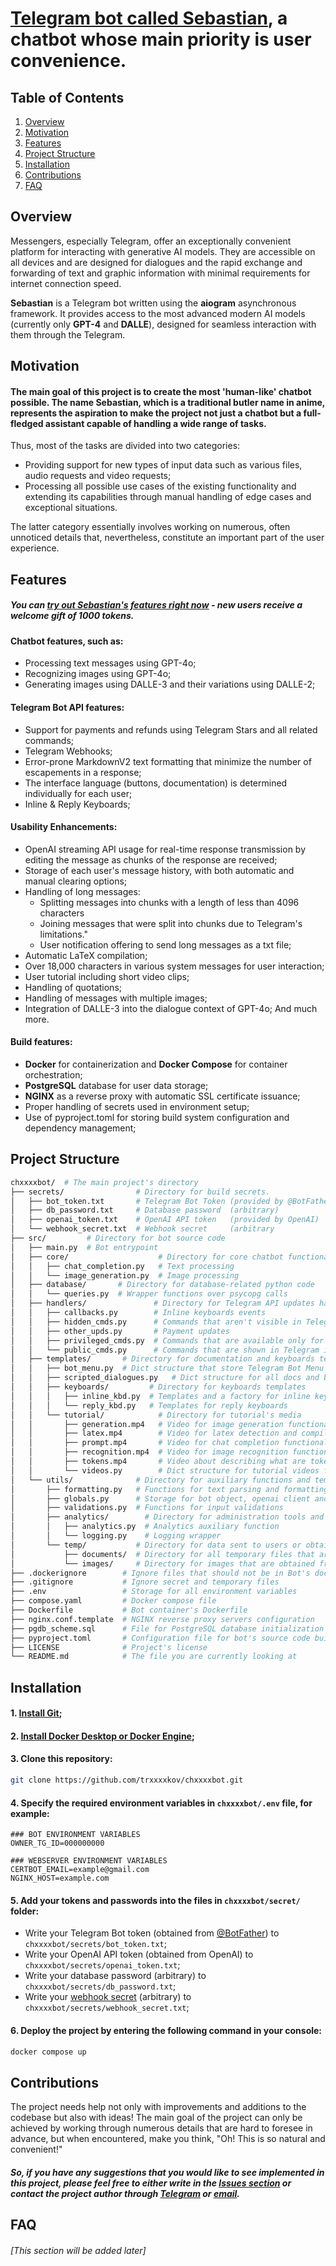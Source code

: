 # [Telegram bot called Sebastian](https://t.me/chxxxxbot), a chatbot whose main priority is user convenience.

## Table of Contents
1. [Overview](#overview)
2. [Motivation](#motivation)
3. [Features](#features)
4. [Project Structure](#project-structure)
5. [Installation](#installation)
6. [Contributions](#contributions)
7. [FAQ](#faq)

## Overview
Messengers, especially Telegram, offer an exceptionally convenient platform for interacting with generative AI models. They are accessible on all devices and are designed for dialogues and the rapid exchange and forwarding of text and graphic information with minimal requirements for internet connection speed.

**Sebastian** is a Telegram bot written using the **aiogram** asynchronous framework. It provides access to the most advanced modern AI models  (currently only **GPT-4** and **DALLE**), designed for seamless interaction with them through the Telegram. 

## Motivation
#### The main goal of this project is to create the most 'human-like' chatbot possible. The name **Sebastian**, which is a traditional butler name in anime, represents the aspiration to make the project not just a chatbot but a full-fledged assistant capable of handling a wide range of tasks.
Thus, most of the tasks are divided into two categories:
- Providing support for new types of input data such as various files, audio requests and video requests;
- Processing all possible use cases of the existing functionality and extending its capabilities through manual handling of edge cases and exceptional situations.

The latter category essentially involves working on numerous, often unnoticed details that, nevertheless, constitute an important part of the user experience.

## Features
##### You can [try out Sebastian's features right now](https://t.me/chxxxxbot) - new users receive a welcome gift of 1000 tokens.
#### Chatbot features, such as:
- Processing text messages using GPT-4o;
- Recognizing images using GPT-4o;
- Generating images using DALLE-3 and their variations using DALLE-2;
#### Telegram Bot API features:
- Support for payments and refunds using Telegram Stars and all related commands;
- Telegram Webhooks;
- Error-prone MarkdownV2 text formatting that minimize the number of escapements in a response;
- The interface language (buttons, documentation) is determined individually for each user;
- Inline & Reply Keyboards;
#### Usability Enhancements:
- OpenAI streaming API usage for real-time response transmission by editing the message as chunks of the response are received;
- Storage of each user's message history, with both automatic and manual clearing options;
- Handling of long messages:
  + Splitting messages into chunks with a length of less than 4096 characters
  + Joining messages that were split into chunks due to Telegram's limitations."
  + User notification offering to send long messages as a txt file;
- Automatic LaTeX compilation;
- Over 18,000 characters in various system messages for user interaction;
- User tutorial including short video clips;
- Handling of quotations;
- Handling of messages with multiple images;
- Integration of DALLE-3 into the dialogue context of GPT-4o;
And much more.
#### Build features:
- **Docker** for containerization and **Docker Compose** for container orchestration;
- **PostgreSQL** database for user data storage;
- **NGINX** as a reverse proxy with automatic SSL certificate issuance;
- Proper handling of secrets used in environment setup;
- Use of pyproject.toml for storing build system configuration and dependency management;

## Project Structure
```bash
chxxxxbot/  # The main project's directory
├── secrets/                # Directory for build secrets. 
│   ├── bot_token.txt       # Telegram Bot Token (provided by @BotFather)
│   ├── db_password.txt     # Database password  (arbitrary)
│   ├── openai_token.txt    # OpenAI API token   (provided by OpenAI)
│   └── webhook_secret.txt  # Webhook secret     (arbitrary
├── src/         # Directory for bot source code
│   ├── main.py  # Bot entrypoint
│   ├── core/                    # Directory for core chatbot functionality 
│   │   ├── chat_completion.py   # Text processing
│   │   └── image_generation.py  # Image processing
│   ├── database/       # Directory for database-related python code
│   │   └── queries.py  # Wrapper functions over psycopg calls
│   ├── handlers/               # Directory for Telegram API updates handlers
│   │   ├── callbacks.py        # Inline keyboards events
│   │   ├── hidden_cmds.py      # Commands that aren't visible in Telegram interface
│   │   ├── other_upds.py       # Payment updates 
│   │   ├── privileged_cmds.py  # Commands that are available only for bot owner
│   │   └── public_cmds.py      # Commands that are shown in Telegram interface
│   ├── templates/       # Directory for documentation and keyboards templates
│   │   ├── bot_menu.py  # Dict structure that store Telegram Bot Menu commands
│   │   ├── scripted_dialogues.py   # Dict structure for all docs and buttons texts
│   │   ├── keyboards/         # Directory for keyboards templates 
│   │   │   ├── inline_kbd.py  # Templates and a factory for inline keyboards
│   │   │   └── reply_kbd.py   # Templates for reply keyboards
│   │   └── tutorial/            # Directory for tutorial's media
│   │       ├── generation.mp4   # Video for image generation functionality
│   │       ├── latex.mp4        # Video for latex detection and compilation functionality
│   │       ├── prompt.mp4       # Video for chat completion functionality
│   │       ├── recognition.mp4  # Video for image recognition functionality
│   │       ├── tokens.mp4       # Video about describing what are tokens
│   │       └── videos.py        # Dict structure for tutorial videos file_ids
│   └── utils/              # Directory for auxiliary functions and temprorary data
│       ├── formatting.py   # Functions for text parsing and formatting
│       ├── globals.py      # Storage for bot object, openai client and global constants
│       ├── validations.py  # Functions for input validations
│       ├── analytics/        # Directory for administration tools and logging
│       │   ├── analytics.py  # Analytics auxiliary function
│       │   └── logging.py    # Logging wrapper
│       └── temp/           # Directory for data sent to users or obtained from them
│           ├── documents/  # Directory for all temporary files that are not images
│           └── images/     # Directory for images that are obtained from user
├── .dockerignore        # Ignore files that should not be in Bot's docker container
├── .gitignore           # Ignore secret and temporary files
├── .env                 # Storage for all environment variables
├── compose.yaml         # Docker compose file
├── Dockerfile           # Bot container's Dockerfile
├── nginx.conf.template  # NGINX reverse proxy servers configuration
├── pgdb_scheme.sql      # File for PostgreSQL database initialization
├── pyproject.toml       # Configuration file for bot's source code build system
├── LICENSE              # Project's license
└── README.md            # The file you are currently looking at 
```

## Installation
#### 1. [Install Git](https://git-scm.com/downloads);
#### 2. [Install Docker Desktop or Docker Engine](https://docs.docker.com/get-docker/);
#### 3. Clone this repository:
```bash
git clone https://github.com/trxxxxkov/chxxxxbot.git
```
#### 4. Specify the required environment variables in `chxxxxbot/.env` file, for example:
```.env
### BOT ENVIRONMENT VARIABLES
OWNER_TG_ID=000000000

### WEBSERVER ENVIRONMENT VARIABLES
CERTBOT_EMAIL=example@gmail.com
NGINX_HOST=example.com
```
#### 5. Add your tokens and passwords into the files in `chxxxxbot/secret/` folder:
 - Write your Telegram Bot token (obtained from [@BotFather](https://t.me/botfather)) to `chxxxxbot/secrets/bot_token.txt`;
 - Write your OpenAI API token (obtained from OpenAI) to `chxxxxbot/secrets/openai_token.txt`;
 - Write your database password (arbitrary) to `chxxxxbot/secrets/db_password.txt`;
 - Write your [webhook secret](https://docs.github.com/en/webhooks/using-webhooks/best-practices-for-using-webhooks#use-a-webhook-secret) (arbitrary) to `chxxxxbot/secrets/webhook_secret.txt`;
#### 6. Deploy the project by entering the following command in your console:
```bash
docker compose up
```

## Contributions

The project needs help not only with improvements and additions to the codebase but also with ideas! The main goal of the project can only be achieved by working through numerous details that are hard to foresee in advance, but when encountered, make you think, "Oh! This is so natural and convenient!"
##### So, if you have any suggestions that you would like to see implemented in this project, please feel free to either write in the [Issues section](https://github.com/trxxxxkov/chxxxxbot/issues) or contact the project author through [Telegram](https://t.me/trxxxxkov) or [email](mailto:trxxxxkov@gmail.com).

## FAQ

###### [This section will be added later]
